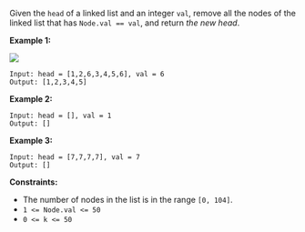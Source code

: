 Given the `head` of a linked list and an integer `val`, remove all the nodes
of the linked list that has `Node.val == val`, and return _the new head_.



**Example 1:**

![](https://assets.leetcode.com/uploads/2021/03/06/removelinked-list.jpg)

    
    
    Input: head = [1,2,6,3,4,5,6], val = 6
    Output: [1,2,3,4,5]
    

**Example 2:**

    
    
    Input: head = [], val = 1
    Output: []
    

**Example 3:**

    
    
    Input: head = [7,7,7,7], val = 7
    Output: []
    



**Constraints:**

  * The number of nodes in the list is in the range `[0, 104]`.
  * `1 <= Node.val <= 50`
  * `0 <= k <= 50`

